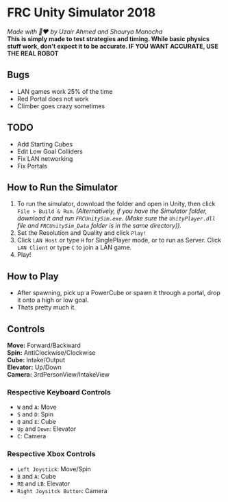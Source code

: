 # FRC Unity Simulator 2018
*Made with 🤖❤️ by Uzair Ahmed and Shaurya Manocha*\
**This is simply made to test strategies and timing. While basic physics stuff work, don't expect it to be accurate. IF YOU WANT ACCURATE, USE THE REAL ROBOT**

## Bugs
- LAN games work 25% of the time
- Red Portal does not work
- Climber goes crazy sometimes

## TODO
- Add Starting Cubes
- Edit Low Goal Colliders
- Fix LAN networking
- Fix Portals


## How to Run the Simulator
1. To run the simulator, download the folder and open in Unity, then click `File > Build & Run`. *(Alternatively, if you have the Simulator folder, download it and run `FRCUnitySim.exe`. (Make sure the `UnityPlayer.dll` file and `FRCUnitySim_Data` folder is in the same directory)).*
2. Set the Resolution and Quality and click `Play!`
3. Click `LAN Host` or type `H` for SinglePlayer mode, or to run as Server. Click `LAN Client` or type `C` to join a LAN game.
4. Play!

## How to Play
- After spawning, pick up a PowerCube or spawn it through a portal, drop it onto a high or low goal. 
- Thats pretty much it.

## Controls
**Move:** Forward/Backward\
**Spin:** AntiClockwise/Clockwise\
**Cube:** Intake/Output\
**Elevator:** Up/Down\
**Camera:** 3rdPersonView/IntakeView

### Respective Keyboard Controls
- `W` and `A`: Move
- `S` and `D`: Spin
- `Q` and `E`: Cube
- `Up` and `Down`: Elevator
- `C`: Camera

### Respective Xbox Controls
- `Left Joystick`: Move/Spin
- `B` and `A`: Cube
- `RB` and `LB`: Elevator
- `Right Joysitck Button`: Camera

